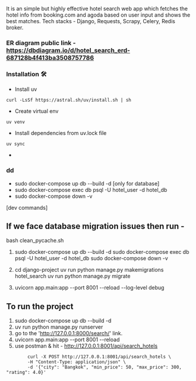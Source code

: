 It is an simple but highly effective hotel search web app which fetches the hotel info from booking.com and agoda based on user input and shows the best matches.
Tech stacks - Django, Requests, Scrapy, Celery, Redis broker.

### ER diagram public link - https://dbdiagram.io/d/hotel_search_erd-687128b4f413ba3508757786


### Installation 🛠️
* Install uv
```
curl -LsSf https://astral.sh/uv/install.sh | sh
```
* Create virtual env
```
uv venv
```
* Install dependencies from uv.lock file
```
uv sync
```
* 



### dd

* sudo docker-compose up db --build -d [only for database]
* sudo docker-compose exec db psql -U hotel_user -d hotel_db
* sudo docker-compose down -v


[dev commands]
## If we face database migration issues then run - 
bash clean_pycache.sh

1.  sudo docker-compose up db --build -d
    sudo docker-compose exec db psql -U hotel_user -d hotel_db
    sudo docker-compose down -v

2.  cd django-project
    uv run python manage.py makemigrations hotel_search
    uv run python manage.py migrate

3. uvicorn app.main:app --port 8001 --reload --log-level debug

## To run the project
1. sudo docker-compose up db --build -d
2. uv run python manage.py runserver
3. go to the 'http://127.0.0.1:8000/search/' link.
4. uvicorn app.main:app --port 8001 --reload
4. use postman & hit - http://127.0.0.1:8001/api/search_hotels

```
        curl -X POST http://127.0.0.1:8001/api/search_hotels \
        -H "Content-Type: application/json" \
        -d '{"city": "Bangkok", "min_price": 50, "max_price": 300, "rating": 4.0}'

```